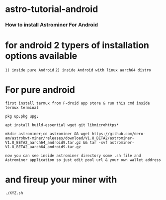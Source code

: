 # astro-tutorial-android

### How to install Astrominer For Android

# for android 2 typers of installation options available

`1) inside pure Android`
`2) inside Android with linux aarch64 distro`

# For pure android

`first install termux from F-droid app store & run this cmd inside termux terminal`

```
pkg up;pkg upg;
```

```
apt install build-essential wget git libmicrohttps*
```

```
mkdir astrominer;cd astrominer && wget https://github.com/dero-am/astrobwt-miner/releases/download/V1.8_BETA2/astrominer-V1.8_BETA2_aarch64_android9.tar.gz && tar -xvf astrominer-V1.8_BETA2_aarch64_android9.tar.gz
```
`now you can see inside astrominer directory some .sh file and Astrominer application so just edit pool url & your own wallet address`

# and fireup your miner with

`./XYZ.sh`
